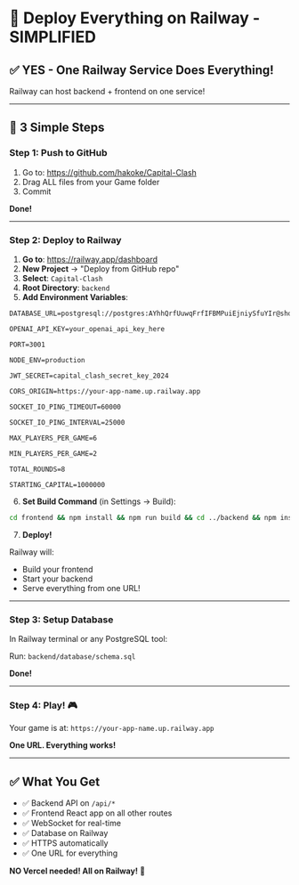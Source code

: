 # 🚂 Deploy Everything on Railway - SIMPLIFIED

## ✅ YES - One Railway Service Does Everything!

Railway can host backend + frontend on one service!

---

## 🚀 3 Simple Steps

### Step 1: Push to GitHub

1. Go to: https://github.com/hakoke/Capital-Clash
2. Drag ALL files from your Game folder
3. Commit

**Done!**

---

### Step 2: Deploy to Railway

1. **Go to**: https://railway.app/dashboard
2. **New Project** → "Deploy from GitHub repo"
3. **Select**: `Capital-Clash`
4. **Root Directory**: `backend`
5. **Add Environment Variables**:

```
DATABASE_URL=postgresql://postgres:AYhhQrfUuwqFrfIFBMPuiEjniySfuYIr@shortline.proxy.rlwy.net:40619/railway

OPENAI_API_KEY=your_openai_api_key_here

PORT=3001

NODE_ENV=production

JWT_SECRET=capital_clash_secret_key_2024

CORS_ORIGIN=https://your-app-name.up.railway.app

SOCKET_IO_PING_TIMEOUT=60000

SOCKET_IO_PING_INTERVAL=25000

MAX_PLAYERS_PER_GAME=6

MIN_PLAYERS_PER_GAME=2

TOTAL_ROUNDS=8

STARTING_CAPITAL=1000000
```

6. **Set Build Command** (in Settings → Build):
```bash
cd frontend && npm install && npm run build && cd ../backend && npm install && npm start
```

7. **Deploy!**

Railway will:
- Build your frontend
- Start your backend
- Serve everything from one URL!

---

### Step 3: Setup Database

In Railway terminal or any PostgreSQL tool:

Run: `backend/database/schema.sql`

**Done!**

---

### Step 4: Play! 🎮

Your game is at: `https://your-app-name.up.railway.app`

**One URL. Everything works!**

---

## ✅ What You Get

- ✅ Backend API on `/api/*`
- ✅ Frontend React app on all other routes
- ✅ WebSocket for real-time
- ✅ Database on Railway
- ✅ HTTPS automatically
- ✅ One URL for everything

**NO Vercel needed! All on Railway!** 🚀

